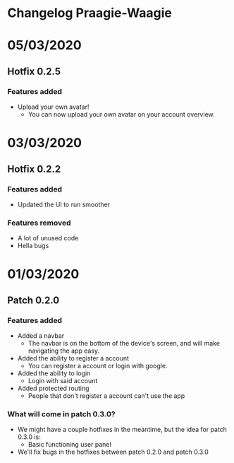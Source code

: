 # Changelog Praagie-Waagie 

# 05/03/2020
## Hotfix 0.2.5
### Features added
- Upload your own avatar!
    - You can now upload your own avatar on your account overview.



# 03/03/2020
## Hotfix 0.2.2
### Features added
- Updated the UI to run smoother

### Features removed
- A lot of unused code
- Hella bugs


# 01/03/2020
## Patch 0.2.0
### Features added
- Added a navbar
    - The navbar is on the bottom of the device's screen, and will make navigating the app easy.
- Added the ability to register a account
    - You can register a account or login with google.
- Added the ability to login
    - Login with said account
- Added protected routing
    - People that don't register a account can't use the app

### What will come in patch 0.3.0?
- We might have a couple hotfixes in the meantime, but the idea for patch 0.3.0 is:
    - Basic functioning user panel
- We'll fix bugs in the hotfixes between patch 0.2.0 and patch 0.3.0

